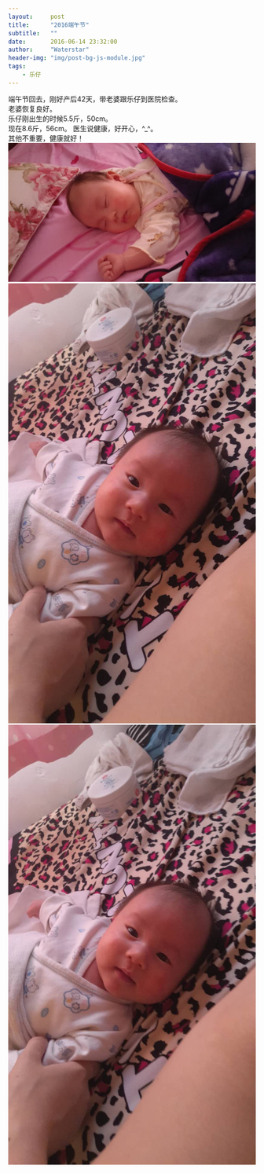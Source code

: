 ```yaml
---
layout:     post
title:      "2016端午节"
subtitle:   ""
date:       2016-06-14 23:32:00
author:     "Waterstar"
header-img: "img/post-bg-js-module.jpg"
tags:
    - 乐仔
---
```


端午节回去，刚好产后42天，带老婆跟乐仔到医院检查。<br>
老婆恢复良好。<br>
乐仔刚出生的时候5.5斤，50cm。<br>
现在8.6斤，56cm。
医生说健康，好开心，^_^。<br>
其他不重要，健康就好！<br>
![img](/img/in-post/20160615/1.jpg)
![img](/img/in-post/20160615/2.jpg)
![img](/img/in-post/20160615/3.jpg)
